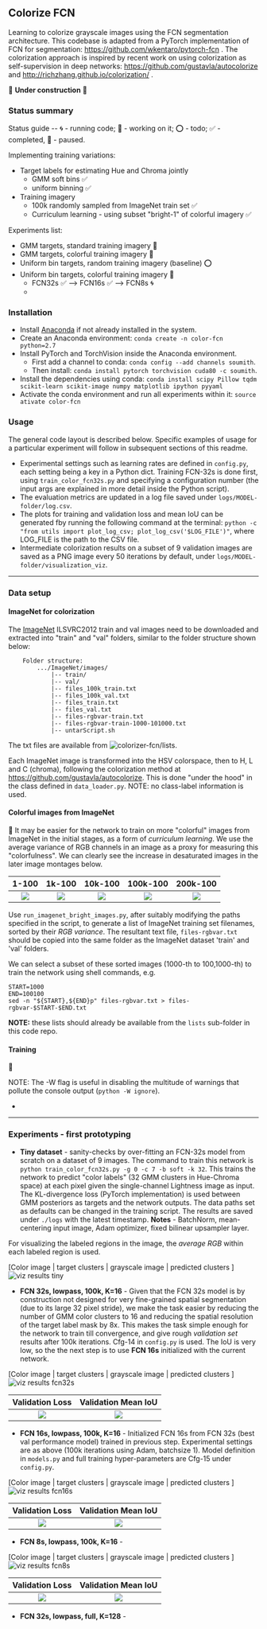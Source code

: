 ## Colorize FCN

Learning to colorize grayscale images using the FCN segmentation architecture. 
This codebase is adapted from a PyTorch implementation of FCN for segmentation: https://github.com/wkentaro/pytorch-fcn . The colorization approach is inspired by recent work on using colorization as self-supervision in deep networks: https://github.com/gustavla/autocolorize and http://richzhang.github.io/colorization/ .

:construction: **Under construction** :construction:


### Status summary

Status guide -- :cyclone: - running code; :wrench: - working on it; :o: - todo; :white_check_mark: - completed, :black_square_button: - paused.

Implementing training variations:
* Target labels for estimating Hue and Chroma jointly
    - GMM soft bins :white_check_mark:
    - uniform binning :white_check_mark: 
* Training imagery
    -  100k randomly sampled from ImageNet train set :white_check_mark:
    -  Curriculum learning - using subset "bright-1" of colorful imagery :white_check_mark:

Experiments list:
- GMM targets, standard training imagery :black_square_button:
- GMM targets, colorful training imagery :black_square_button:
- Uniform bin targets, random training imagery (baseline) :o:
- Uniform bin targets, colorful training imagery :wrench:
    + FCN32s :white_check_mark: --> FCN16s :white_check_mark: --> FCN8s :cyclone:
    + 


### Installation

* Install [Anaconda](https://conda.io/docs/user-guide/install/linux.html) if not already installed in the system.
* Create an Anaconda environment: `conda create -n color-fcn python=2.7` 
* Install PyTorch and TorchVision inside the Anaconda environment. 
    * First add a channel to conda: `conda config --add channels soumith`. 
    * Then install: `conda install pytorch torchvision cuda80 -c soumith`.
* Install the dependencies using conda: `conda install scipy Pillow tqdm scikit-learn scikit-image numpy matplotlib ipython pyyaml`
* Activate the conda environment and run all experiments within it: `source ativate color-fcn`


### Usage

The general code layout is described below. Specific examples of usage for a particular experiment will follow in subsequent sections of this readme.

* Experimental settings such as learning rates are defined in `config.py`, each setting being a key in a Python dict. Training FCN-32s is done first, using `train_color_fcn32s.py` and specifying a configuration number (the input args are explained in more detail inside the Python script).
* The evaluation metrics are updated in a log file saved under `logs/MODEL-folder/log.csv`. 
* The plots for training and validation loss and mean IoU can be generated fby running the following command at the terminal: `python -c "from utils import plot_log_csv; plot_log_csv('$LOG_FILE')"`, where LOG_FILE is the path to the CSV file.
* Intermediate colorization results on a subset of 9 validation images are saved as a PNG image every 50 iterations by default, under `logs/MODEL-folder/visualization_viz`. 

---

### Data setup

#### ImageNet for colorization

The [ImageNet](http://www.image-net.org/index) ILSVRC2012 train and val images need to be downloaded and extracted into "train" and "val" folders, similar to the folder structure shown below:

        Folder structure:
            .../ImageNet/images/
                |-- train/
                |-- val/
                |-- files_100k_train.txt
                |-- files_100k_val.txt
                |-- files_train.txt
                |-- files_val.txt
                |-- files-rgbvar-train.txt
                |-- files-rgbvar-train-1000-101000.txt
                |-- untarScript.sh

The txt files are available from ![colorizer-fcn/lists](lists). 

Each ImageNet image is transformed into the HSV colorspace, then to H, L and C (chroma), following the colorization method at https://github.com/gustavla/autocolorize. This is done "under the hood" in the class defined in `data_loader.py`. NOTE: no class-label information is used.


#### Colorful images from ImageNet
:construction:
It may be easier for the network to train on more "colorful" images from ImageNet in the initial stages, as a form of *curriculum learning*. We use the average variance of RGB channels in an image as a proxy for measuring this "colorfulness". We can clearly see the increase in desaturated images in the later image montages below.

1-100 |   1k-100  | 10k-100  | 100k-100 | 200k-100 |
:----:|:---------:|:--------:|:--------:|:---------:
![](figures/montage-1-100.jpg)|  ![](figures/montage-1k-100.jpg) | ![](figures/montage-10k-100.jpg) | ![](figures/montage-100k-100.jpg) | ![](figures/montage-200k-100.jpg)

Use `run_imagenet_bright_images.py`, after suitably modifying the paths specified in the script, to generate a list of ImageNet training set filenames, sorted by their *RGB variance*. The resultant text file, `files-rgbvar.txt` should be copied into the same folder as the ImageNet dataset 'train' and 'val' folders.

We can select a subset of these sorted images (1000-th to 100,1000-th) to train the network using shell commands, e.g.

    START=1000
    END=100100
    sed -n "${START},${END}p" files-rgbvar.txt > files-rgbvar-$START-$END.txt

**NOTE:** these lists should already be available from the `lists` sub-folder in this code repo.


#### Training
:construction:

NOTE: The -W flag is useful in disabling the multitude of warnings that pollute the console output (`python -W ignore`).

* 


---

### Experiments - first prototyping

* **Tiny dataset** - sanity-checks by over-fitting an FCN-32s model from scratch on a dataset of 9 images. The command to train this network is `python train_color_fcn32s.py -g 0 -c 7 -b soft -k 32`. This trains the network to predict "color labels" (32 GMM clusters in Hue-Chroma space) at each pixel given the single-channel Lightness image as input. The KL-divergence loss (PyTorch implementation) is used between GMM posteriors as targets and the network outputs. The data paths set as defaults  can be changed in the training script. The results are saved under `./logs` with the latest timestamp. **Notes** - BatchNorm, mean-centering input image,  Adam optimizer, fixed bilinear upsampler layer. 

For visualizing the labeled regions in the image, the _average RGB_ within each labeled region is used. 

[Color image | target clusters | grayscale image | predicted clusters ]
![viz results tiny](figures/fcn32s-tiny-iter1000.jpg)


* **FCN 32s, lowpass, 100k, K=16** - Given that the FCN 32s model is by construction not designed for very fine-grained spatial segmentation (due to its large 32 pixel stride), we make the task easier by reducing the number of GMM color clusters to 16 and reducing the spatial resolution of the target label mask by 8x. This makes the task simple enough for the network to train till convergence, and give rough _validation set_ results after 100k iterations. Cfg-14 in `config.py` is used. The IoU is very low, so the the next step is to use **FCN 16s** initialized with the current network.

[Color image | target clusters | grayscale image | predicted clusters ]
![viz results fcn32s](figures/fcn32s_14_iter100000.jpg)

Validation Loss                       |  Validation Mean IoU
:------------------------------------:|:---------------------------------:
![](figures/fcn32s_c14_val_loss.png)  |  ![](figures/fcn32s_c14_val_mean_iou.png)


* **FCN 16s, lowpass, 100k, K=16** - Initialized FCN 16s from FCN 32s (best val performance model) trained in previous step. Experimental settings are as above (100k iterations using Adam, batchsize 1). Model definition in `models.py` and full training hyper-parameters are Cfg-15 under `config.py`. 

[Color image | target clusters | grayscale image | predicted clusters ]
![viz results fcn16s](figures/fcn16s_c15_iter99950.jpg)

Validation Loss                       |  Validation Mean IoU
:------------------------------------:|:---------------------------------:
![](figures/fcn16s_c15_val_loss.png)  |  ![](figures/fcn16s_c15_val_mean_iou.png)


* **FCN 8s, lowpass, 100k, K=16** -

[Color image | target clusters | grayscale image | predicted clusters ]
![viz results fcn8s](figures/fcn8s_c18_iter99750.jpg)

Validation Loss                       |  Validation Mean IoU
:------------------------------------:|:---------------------------------:
![](figures/fcn8s_c18_val_loss.png)  |  ![](figures/fcn8s_c18_val_mean_iou.png)



* **FCN 32s, lowpass, full, K=128** -
